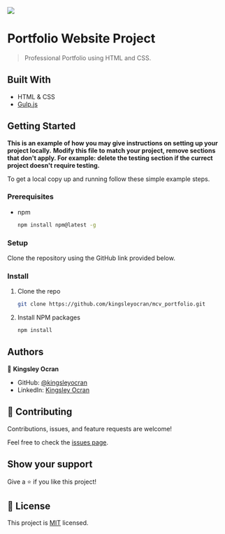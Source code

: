 ![](https://img.shields.io/badge/Microverse-blueviolet)


# Portfolio Website Project

> Professional Portfolio using HTML and CSS.


## Built With

* HTML & CSS
* [Gulp.js](https://gulpjs.com/)


## Getting Started

**This is an example of how you may give instructions on setting up your project locally.**
**Modify this file to match your project, remove sections that don't apply. For example: delete the testing section if the currect project doesn't require testing.**


To get a local copy up and running follow these simple example steps.

### Prerequisites
* npm
  ```sh
  npm install npm@latest -g
  ```

### Setup
Clone the repository using the GitHub link provided below.

### Install
1. Clone the repo
   ```sh
   git clone https://github.com/kingsleyocran/mcv_portfolio.git
   ```
2. Install NPM packages
   ```sh
   npm install
   ```


## Authors

👤 **Kingsley Ocran**

- GitHub: [@kingsleyocran](https://github.com/kingsleyocran)
- LinkedIn: [Kingsley Ocran](https://www.linkedin.com/in/kingsley-ocran-9909a3186/)

## 🤝 Contributing

Contributions, issues, and feature requests are welcome!

Feel free to check the [issues page](../../issues/).

## Show your support

Give a ⭐️ if you like this project!


## 📝 License

This project is [MIT](./MIT.md) licensed.
